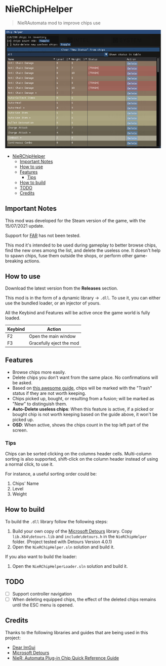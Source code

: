 # NieRChipHelper

> NieRAutomata mod to improve chips use

![Main Window](media/main-window.png)

- [NieRChipHelper](#nierchiphelper)
  - [Important Notes](#important-notes)
  - [How to use](#how-to-use)
  - [Features](#features)
    - [Tips](#tips)
  - [How to build](#how-to-build)
  - [TODO](#todo)
  - [Credits](#credits)

## Important Notes

This mod was developed for the Steam version of the game, with the 15/07/2021 update.

Support for [FAR](https://github.com/Kaldaien/FAR) has not been tested.

This mod it's intended to be used during gameplay to better browse chips, find the new ones among the list, and delete the useless one. It doesn't help to spawn chips, fuse them outside the shops, or perform other game-breaking actions.

## How to use

Download the latest version from the **Releases** section.

This mod is in the form of a dynamic library -> `.dll`. To use it, you can either use the bundled loader, or an injector of yours.

All the Keybind and Features will be active once the game world is fully loaded.

| Keybind | Action                   |
|---------|--------------------------|
| F2      | Open the main window     |
| F3      | Gracefully eject the mod |

## Features

- Browse chips more easily.
- Delete chips you don't want from the same place. No confirmations will be asked.
- Based on [this awesome guide][quick-reference-guide], chips will be marked with the "Trash" status if they are not worth keeping.
- Chips picked up, bought, or resulting from a fusion; will be marked as "New" to distinguish them.
- **Auto-Delete useless chips**: When this feature is active, if a picked or bought chip is not worth keeping based on the guide above, it won't be picked up.
- **OSD**: When active, shows the chips count in the top left part of the screen.

### Tips

Chips can be sorted clicking on the columns header cells. Multi-column sorting is also supported, shift-click on the column header instead of using a normal click, to use it.

For instance, a useful sorting order could be:

1. Chips' Name
2. Level
3. Weight

## How to build

To build the `.dll` library follow the following steps:

1. Build your own copy of the [Microsoft Detours][detours] library. Copy `lib.X64\detours.lib` and `include\detours.h` in the `NieRChipHelper` folder. (Project tested with Detours Version 4.0.1)
2. Open the `NieRChipHelper.sln` solution and build it.

If you also want to build the loader:

1. Open the `NieRChipHelperLoader.sln` solution and build it.

## TODO

- [ ] Support controller navigation
- [ ] When deleting equipped chips, the effect of the deleted chips remains until the ESC menu is opened.

## Credits

Thanks to the following libraries and guides that are being used in this project:

- [Dear ImGui][dear-imgui]
- [Microsoft Detours][detours]
- [NieR: Automata Plug-in Chip Quick Reference Guide][quick-reference-guide]

[dear-imgui]: https://github.com/ocornut/imgui
[detours]: https://github.com/Microsoft/Detours
[quick-reference-guide]: https://docs.google.com/spreadsheets/d/1fNMz4foJEWZpbbZH3GcdwucftESNYNffEOobdCyRO4E/pubhtml#

